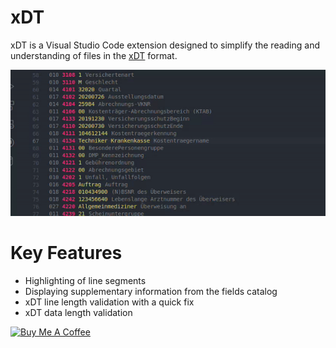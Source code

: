 # xDT

xDT is a Visual Studio Code extension designed to simplify the reading and understanding of files in the [xDT](https://de.wikipedia.org/wiki/XDT) format.

![Current File](/demo/demo.gif "xDT")

# Key Features
- Highlighting of line segments
- Displaying supplementary information from the fields catalog
- xDT line length validation with a quick fix
- xDT data length validation

<a href="https://www.buymeacoffee.com/aignatev" target="_blank"><img src="https://cdn.buymeacoffee.com/buttons/v2/default-yellow.png" alt="Buy Me A Coffee" style="height: 60px !important;width: 217px !important;" ></a>